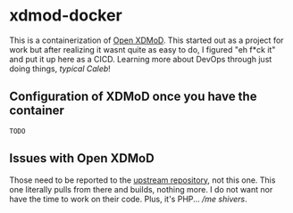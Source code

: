 # xdmod-docker

This is a containerization of [Open XDMoD](https://github.com/ubccr/xdmod). This started out as a project for work but after realizing it wasnt quite as easy to do, I figured "eh f*ck it" and put it up here as a CICD. Learning more about DevOps through just doing things, *typical Caleb*!


## Configuration of XDMoD once you have the container
``TODO``

## Issues with Open XDMoD
Those need to be reported to the [upstream repository](https://github.com/ubccr/xdmod/pulls), not this one. This one literally pulls from there and builds, nothing more. I do not want nor have the time to work on their code. Plus, it's PHP... */me shivers*.